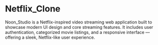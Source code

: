# Netflix_Clone
Noon_Studio is a Netflix-inspired video streaming web application built to showcase modern UI design and core streaming features. It includes user authentication, categorized movie listings, and a responsive interface — offering a sleek, Netflix-like user experience.
